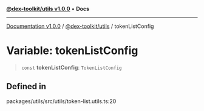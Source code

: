 [**@dex-toolkit/utils v1.0.0**](../README.md) • **Docs**

***

[Documentation v1.0.0](../../../packages.md) / [@dex-toolkit/utils](../README.md) / tokenListConfig

# Variable: tokenListConfig

> `const` **tokenListConfig**: `TokenListConfig`

## Defined in

packages/utils/src/utils/token-list.utils.ts:20
